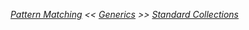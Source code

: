 _[Pattern Matching](./pattern-matching.md) << [Generics](./generics.md) >> [Standard Collections](./standard-collections.md)_